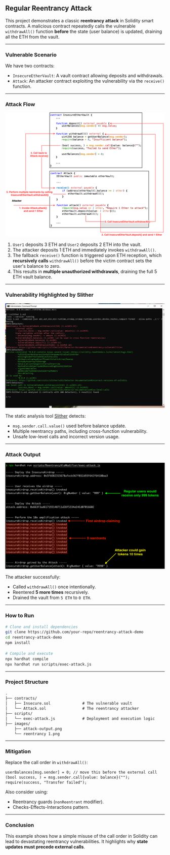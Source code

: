 ## Regular Reentrancy Attack 

This project demonstrates a classic **reentrancy attack** in Solidity smart contracts. A malicious contract repeatedly calls the vulnerable `withdrawAll()` function **before** the state (user balance) is updated, draining all the ETH from the vault.

---

### Vulnerable Scenario

We have two contracts:
- `InsecureEtherVault`: A vault contract allowing deposits and withdrawals.
- `Attack`: An attacker contract exploiting the vulnerability via the `receive()` function.

---

### Attack Flow

![attack-diagram](reentrancy%201.png)

1. `User1` deposits 3 ETH and `User2` deposits 2 ETH into the vault.
2. The attacker deposits 1 ETH and immediately invokes `withdrawAll()`.
3. The fallback `receive()` function is triggered upon ETH reception, which **recursively calls** `withdrawAll()` before the victim contract sets the user's balance to zero.
4. This results in **multiple unauthorized withdrawals**, draining the full 5 ETH vault balance.

---

### Vulnerability Highlighted by Slither

![slither-analysis](Slither%20analyze.JPG)

The static analysis tool [Slither](https://github.com/crytic/slither) detects:
- `msg.sender.call.value()` used before balance update.
- Multiple reentrancy paths, including cross-function vulnerability.
- Unsafe low-level calls and incorrect version usage.

---

### Attack Output

![attack-output](attack-output.png)

The attacker successfully:
- Called `withdrawAll()` once intentionally.
- Reentered **5 more times** recursively.
- Drained the vault from `5 ETH` to `0 ETH`.

---

### How to Run

```bash
# Clone and install dependencies
git clone https://github.com/your-repo/reentrancy-attack-demo
cd reentrancy-attack-demo
npm install

# Compile and execute
npx hardhat compile
npx hardhat run scripts/exec-attack.js
```

---

### Project Structure

```
.
├── contracts/
│   ├── Insecure.sol              # The vulnerable vault
│   └── Attack.sol                # The reentrancy attacker
├── scripts/
│   └── exec-attack.js            # Deployment and execution logic
├── images/
    ├── attack-output.png
    └── reentrancy 1.png
```

---

### Mitigation

Replace the call order in `withdrawAll()`:

```solidity
userBalances[msg.sender] = 0; // move this before the external call
(bool success, ) = msg.sender.call{value: balance}("");
require(success, "Transfer failed");
```

Also consider using:
- Reentrancy guards (`nonReentrant` modifier).
- Checks-Effects-Interactions pattern.

---

### Conclusion

This example shows how a simple misuse of the call order in Solidity can lead to devastating reentrancy vulnerabilities. It highlights why **state updates must precede external calls**.
